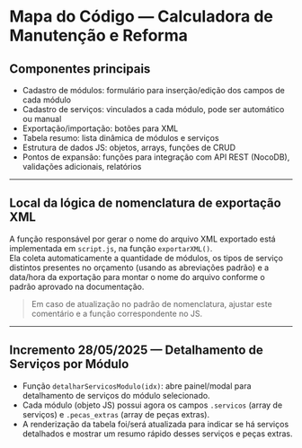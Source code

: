 # Mapa do Código — Calculadora de Manutenção e Reforma

## Componentes principais
- Cadastro de módulos: formulário para inserção/edição dos campos de cada módulo
- Cadastro de serviços: vinculados a cada módulo, pode ser automático ou manual
- Exportação/importação: botões para XML
- Tabela resumo: lista dinâmica de módulos e serviços
- Estrutura de dados JS: objetos, arrays, funções de CRUD
- Pontos de expansão: funções para integração com API REST (NocoDB), validações adicionais, relatórios

---

## Local da lógica de nomenclatura de exportação XML

A função responsável por gerar o nome do arquivo XML exportado está implementada em `script.js`, na função `exportarXML()`.  
Ela coleta automaticamente a quantidade de módulos, os tipos de serviço distintos presentes no orçamento (usando as abreviações padrão) e a data/hora da exportação para montar o nome do arquivo conforme o padrão aprovado na documentação.

> Em caso de atualização no padrão de nomenclatura, ajustar este comentário e a função correspondente no JS.

---

## Incremento 28/05/2025 — Detalhamento de Serviços por Módulo

- Função `detalharServicosModulo(idx)`: abre painel/modal para detalhamento de serviços do módulo selecionado.
- Cada módulo (objeto JS) possui agora os campos `.servicos` (array de serviços) e `.pecas_extras` (array de peças extras).
- A renderização da tabela foi/será atualizada para indicar se há serviços detalhados e mostrar um resumo rápido desses serviços e peças extras.
